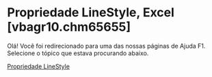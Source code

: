 
# Propriedade LineStyle, Excel [vbagr10.chm65655]

Olá! Você foi redirecionado para uma das nossas páginas de Ajuda F1. Selecione o tópico que estava procurando abaixo.

[Propriedade LineStyle](http://msdn.microsoft.com/library/4783a76a-9e73-c605-ade5-be8fec821b1d%28Office.15%29.aspx)
